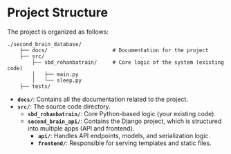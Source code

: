 # Project Structure

The project is organized as follows:

```
./second_brain_database/
    ├── docs/                     # Documentation for the project
    ├── src/
        ├── sbd_rohanbatrain/     # Core logic of the system (existing code)
        │   ├── main.py
        │   └── sleep.py
    ├── tests/  
```

- **`docs/`**: Contains all the documentation related to the project.
- **`src/`**: The source code directory.
  - **`sbd_rohanbatrain/`**: Core Python-based logic (your existing code).
  - **`second_brain_api/`**: Contains the Django project, which is structured into multiple apps (API and frontend).
    - **`api/`**: Handles API endpoints, models, and serialization logic.
    - **`frontend/`**: Responsible for serving templates and static files.